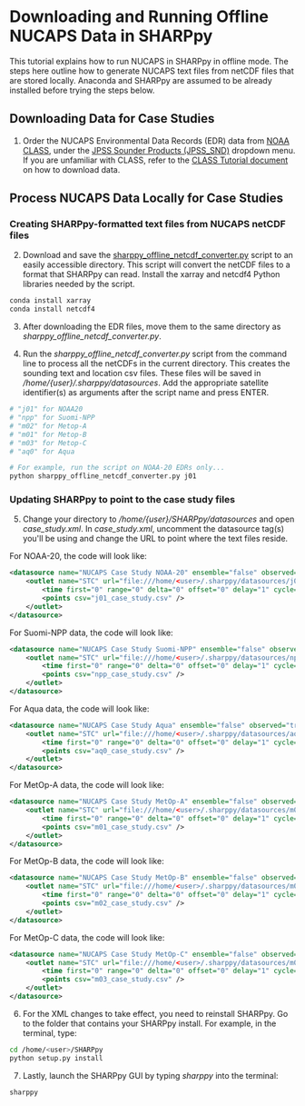 # Downloading and Running Offline NUCAPS Data in SHARPpy
This tutorial explains how to run NUCAPS in SHARPpy in offline mode. The steps here outline how to generate NUCAPS text files from netCDF files that are stored locally.  Anaconda and SHARPpy are assumed to be already installed before trying the steps below.

## Downloading Data for Case Studies

1. Order the NUCAPS Environmental Data Records (EDR) data from [NOAA CLASS](class.noaa.gov), under the [JPSS Sounder Products (JPSS_SND)](https://www.avl.class.noaa.gov/saa/products/search?sub_id=0&datatype_family=JPSS_SND&submit.x=28&submit.y=11) dropdown menu. If you are unfamiliar with CLASS, refer to the [CLASS Tutorial document](https://weather.msfc.nasa.gov/nucaps/resources_training.html) on how to download data.

## Process NUCAPS Data Locally for Case Studies

### Creating SHARPpy-formatted text files from NUCAPS netCDF files

2. Download and save the [sharppy_offline_netcdf_converter.py](https://github.com/NUCAPS/SHARPpy) script to an easily accessible directory. This script will convert the netCDF files to a format that SHARPpy can read.  Install the xarray and netcdf4 Python libraries needed by the script.

```bash
conda install xarray
conda install netcdf4
```

3. After downloading the EDR files, move them to the same directory as *sharppy_offline_netcdf_converter.py*.

4. Run the *sharppy_offline_netcdf_converter.py* script from the command line to process all the netCDFs in the current directory. This creates the sounding text and location csv files. These files will be saved in */home/{user}/.sharppy/datasources*.  Add the appropriate satellite identifier(s) as arguments after the script name and press ENTER.

```bash
# "j01" for NOAA20
# "npp" for Suomi-NPP
# "m02" for Metop-A
# "m01" for Metop-B
# "m03" for Metop-C
# "aq0" for Aqua

# For example, run the script on NOAA-20 EDRs only...
python sharppy_offline_netcdf_converter.py j01
```

### Updating SHARPpy to point to the case study files

5. Change your directory to */home/{user}/SHARPpy/datasources* and open *case_study.xml*.  In *case_study.xml*, uncomment the datasource tag(s) you'll be using and change the URL to point where the text files reside.

For NOAA-20, the code will look like:

```xml
<datasource name="NUCAPS Case Study NOAA-20" ensemble="false" observed="true">
    <outlet name="STC" url="file:///home/<user>/.sharppy/datasources/j01/{srcid}.txt" format="spc" >
        <time first="0" range="0" delta="0" offset="0" delay="1" cycle="1200" archive="12" start="-" end="-"/>
        <points csv="j01_case_study.csv" />
    </outlet>
</datasource>
```

For Suomi-NPP data, the code will look like:

```xml
<datasource name="NUCAPS Case Study Suomi-NPP" ensemble="false" observed="true">
    <outlet name="STC" url="file:///home/<user>/.sharppy/datasources/npp/{srcid}.txt" format="spc" >
        <time first="0" range="0" delta="0" offset="0" delay="1" cycle="1200" archive="12" start="-" end="-"/>
        <points csv="npp_case_study.csv" />
    </outlet>
</datasource>
```

For Aqua data, the code will look like:

```xml
<datasource name="NUCAPS Case Study Aqua" ensemble="false" observed="true">
    <outlet name="STC" url="file:///home/<user>/.sharppy/datasources/aq0/{srcid}.txt" format="spc" >
        <time first="0" range="0" delta="0" offset="0" delay="1" cycle="1200" archive="12" start="-" end="-"/>
        <points csv="aq0_case_study.csv" />
    </outlet>
</datasource>
```

For MetOp-A data, the code will look like:

```xml
<datasource name="NUCAPS Case Study MetOp-A" ensemble="false" observed="true">
    <outlet name="STC" url="file:///home/<user>/.sharppy/datasources/m02/{srcid}.txt" format="spc" >
        <time first="0" range="0" delta="0" offset="0" delay="1" cycle="1200" archive="12" start="-" end="-"/>
        <points csv="m01_case_study.csv" />
    </outlet>
</datasource>
```

For MetOp-B data, the code will look like:

```xml
<datasource name="NUCAPS Case Study MetOp-B" ensemble="false" observed="true">
    <outlet name="STC" url="file:///home/<user>/.sharppy/datasources/m01/{srcid}.txt" format="spc" >
        <time first="0" range="0" delta="0" offset="0" delay="1" cycle="1200" archive="12" start="-" end="-"/>
        <points csv="m02_case_study.csv" />
    </outlet>
</datasource>
```

For MetOp-C data, the code will look like:

```xml
<datasource name="NUCAPS Case Study MetOp-C" ensemble="false" observed="true">
    <outlet name="STC" url="file:///home/<user>/.sharppy/datasources/m03/{srcid}.txt" format="spc" >
        <time first="0" range="0" delta="0" offset="0" delay="1" cycle="1200" archive="12" start="-" end="-"/>
        <points csv="m03_case_study.csv" />
    </outlet>
</datasource>
```

6. For the XML changes to take effect, you need to reinstall SHARPpy.  Go to the folder that contains your SHARPpy install. For example, in the terminal, type:

```bash
cd /home/<user>/SHARPpy
python setup.py install
```

7. Lastly, launch the SHARPpy GUI by typing *sharppy* into the terminal:

```bash
sharppy
```

